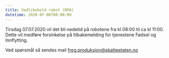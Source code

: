 ```yaml
---
title: Vedlikehold robot (RPA)
datetime: 2020-07-06T08:00:00
---
```

Tirsdag 07.07.2020 vil det bli nedetid på robotene fra kl 08:00 til ca kl 11:00. Dette vil medføre forsinkelse på tilbakemelding for tjenestene Fødsel og Innflytting.
 
Ved spørsmål så sendes mail freg.produksjon@skatteetaten.no
